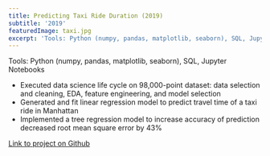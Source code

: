 ```yaml
---
title: Predicting Taxi Ride Duration (2019)
subtitle: '2019'
featuredImage: taxi.jpg
excerpt: 'Tools: Python (numpy, pandas, matplotlib, seaborn), SQL, Jupyter Notebooks'
---
```

Tools: Python (numpy, pandas, matplotlib, seaborn), SQL, Jupyter Notebooks
 
*  Executed data science life cycle on 98,000-point dataset: data selection and cleaning, EDA, feature engineering, and model selection
* Generated and fit linear regression model to predict travel time of a taxi ride in Manhattan
* Implemented a tree regression model to increase accuracy of prediction decreased root mean square error by 43%

[Link to project on Github](https://github.com/cheahannah/predicting-taxi-ride-duration)
